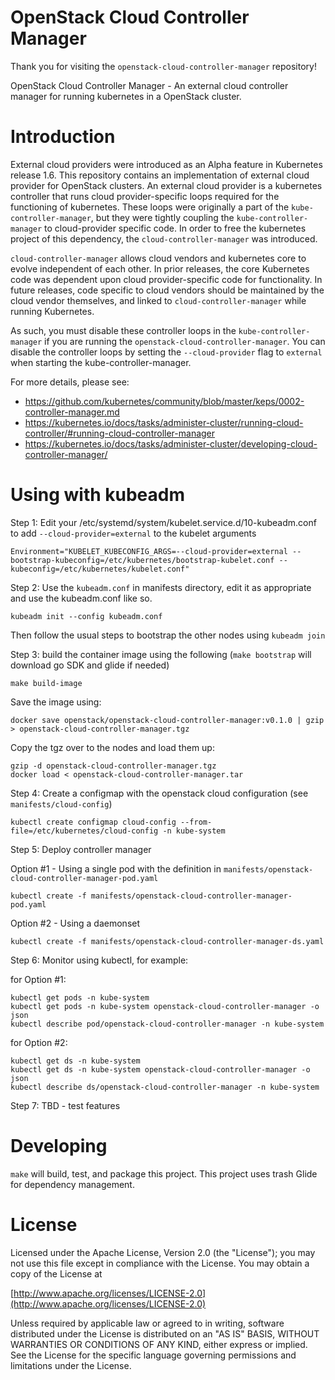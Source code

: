 # OpenStack Cloud Controller Manager

Thank you for visiting the `openstack-cloud-controller-manager` repository!

OpenStack Cloud Controller Manager - An external cloud controller manager for running kubernetes 
in a OpenStack cluster.

# Introduction

External cloud providers were introduced as an Alpha feature in Kubernetes release 1.6. This repository 
contains an implementation of external cloud provider for OpenStack clusters. An external cloud provider 
is a kubernetes controller that runs cloud provider-specific loops required for the functioning of 
kubernetes. These loops were originally a part of the `kube-controller-manager`, but they were tightly 
coupling the `kube-controller-manager` to cloud-provider specific code. In order to free the kubernetes 
project of this dependency, the `cloud-controller-manager` was introduced.  

`cloud-controller-manager` allows cloud vendors and kubernetes core to evolve independent of each other. 
In prior releases, the core Kubernetes code was dependent upon cloud provider-specific code for functionality. 
In future releases, code specific to cloud vendors should be maintained by the cloud vendor themselves, and 
linked to `cloud-controller-manager` while running Kubernetes.

As such, you must disable these controller loops in the `kube-controller-manager` if you are running the 
`openstack-cloud-controller-manager`. You can disable the controller loops by setting the `--cloud-provider` 
flag to `external` when starting the kube-controller-manager. 

For more details, please see:
- https://github.com/kubernetes/community/blob/master/keps/0002-controller-manager.md
- https://kubernetes.io/docs/tasks/administer-cluster/running-cloud-controller/#running-cloud-controller-manager
- https://kubernetes.io/docs/tasks/administer-cluster/developing-cloud-controller-manager/

# Using with kubeadm

Step 1: Edit your /etc/systemd/system/kubelet.service.d/10-kubeadm.conf to add `--cloud-provider=external` to the kubelet arguments
```
Environment="KUBELET_KUBECONFIG_ARGS=--cloud-provider=external --bootstrap-kubeconfig=/etc/kubernetes/bootstrap-kubelet.conf --kubeconfig=/etc/kubernetes/kubelet.conf"
```

Step 2: Use the `kubeadm.conf` in manifests directory, edit it as appropriate and use the kubeadm.conf like so.
```
kubeadm init --config kubeadm.conf
```

Then follow the usual steps to bootstrap the other nodes using `kubeadm join`

Step 3: build the container image using the following (`make bootstrap` will download go SDK and glide if needed)
```
make build-image
```

Save the image using:
```
docker save openstack/openstack-cloud-controller-manager:v0.1.0 | gzip > openstack-cloud-controller-manager.tgz
```

Copy the tgz over to the nodes and load them up:
```
gzip -d openstack-cloud-controller-manager.tgz
docker load < openstack-cloud-controller-manager.tar
```

Step 4: Create a configmap with the openstack cloud configuration (see `manifests/cloud-config`)
```
kubectl create configmap cloud-config --from-file=/etc/kubernetes/cloud-config -n kube-system
```

Step 5: Deploy controller manager

Option #1 - Using a single pod with the definition in `manifests/openstack-cloud-controller-manager-pod.yaml`
```
kubectl create -f manifests/openstack-cloud-controller-manager-pod.yaml
```
Option #2 - Using a daemonset
```
kubectl create -f manifests/openstack-cloud-controller-manager-ds.yaml
```

Step 6: Monitor using kubectl, for example:

for Option #1:
```
kubectl get pods -n kube-system
kubectl get pods -n kube-system openstack-cloud-controller-manager -o json
kubectl describe pod/openstack-cloud-controller-manager -n kube-system
```

for Option #2:
```
kubectl get ds -n kube-system
kubectl get ds -n kube-system openstack-cloud-controller-manager -o json
kubectl describe ds/openstack-cloud-controller-manager -n kube-system
```

Step 7: TBD - test features

# Developing

`make` will build, test, and package this project. This project uses trash Glide for dependency management. 

# License
Licensed under the Apache License, Version 2.0 (the "License");
you may not use this file except in compliance with the License.
You may obtain a copy of the License at

[http://www.apache.org/licenses/LICENSE-2.0](http://www.apache.org/licenses/LICENSE-2.0)

Unless required by applicable law or agreed to in writing, software
distributed under the License is distributed on an "AS IS" BASIS,
WITHOUT WARRANTIES OR CONDITIONS OF ANY KIND, either express or implied.
See the License for the specific language governing permissions and
limitations under the License.
